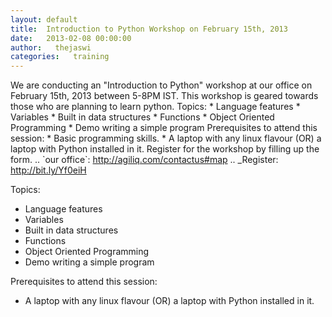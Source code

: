 ```yaml
---
layout: default
title:  Introduction to Python Workshop on February 15th, 2013
date:   2013-02-08 00:00:00
author:   thejaswi
categories:   training
---
```


We are conducting an \"Introduction to Python\" workshop at our office on February 15th, 2013 between 5-8PM IST. This workshop
is geared towards those who are planning to learn python. Topics: \* Language features \* Variables \* Built in data structures \*
Functions \* Object Oriented Programming \* Demo writing a simple program Prerequisites to attend this session: \* Basic programming
skills. \* A laptop with any linux flavour (OR) a laptop with Python installed in it. Register for the workshop by filling up the form.
.. \`our office\`: <http://agiliq.com/contactus#map> .. \_Register: <http://bit.ly/Yf0eiH>

Topics:

-   Language features
-   Variables
-   Built in data structures
-   Functions
-   Object Oriented Programming
-   Demo writing a simple program

Prerequisites to attend this session:

-   A laptop with any linux flavour (OR) a laptop with Python installed
    in it.
